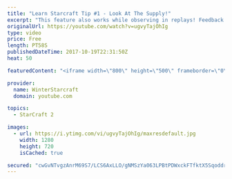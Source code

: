 ```yaml
---
title: "Learn Starcraft Tip #1 - Look At The Supply!"
excerpt: "This feature also works while observing in replays! Feedback and tip suggestions are appreciated :)"
originalUrl: https://youtube.com/watch?v=ugvyTajOhIg
type: video
price: Free
length: PT58S
publishedDateTime: 2017-10-19T22:31:50Z
heat: 50

featuredContent: "<iframe width=\"800\" height=\"500\" frameborder=\"0\" src=\"https://www.youtube.com/embed/ugvyTajOhIg\" allow=\"accelerometer; autoplay; encrypted-media; gyroscope; picture-in-picture\" allowfullscreen></iframe>"

provider:
  name: WinterStarcraft
  domain: youtube.com

topics:
  - StarCraft 2

images:
  - url: https://i.ytimg.com/vi/ugvyTajOhIg/maxresdefault.jpg
    width: 1280
    height: 720
    isCached: true

secured: "cwGvNTvgzAnrM69S7/LCS6AxLLO/gNMSzYa063LPBtPDWxckFTfktX5SqoddrY6R+2PM8JwFLNKJxKZazw/Q3P7/yxvxi1hGeECKZvPJfUpCQKw56KB+9S9kUAGuWlhIgEnji/87FlzMmLMU6uvrBRAd+2EMW48MsByGSagUBv4NOCXp+tDrtSTflYtlDT/ioqoigliT8vgdp483FRIl1l0+o3pAoJmMaeedIVYaaVKJDV7aDb0ZQLikLptdlHweraxncpKfmC4yxP3lt28lzY+BN7DVfD04TRYZlm8JVAsM9ca9mYwEyXFhGxN0+0XlwnJCfsVNX/OuvZ8i4lbOBq/OP50yrCKdCAfSm0pVRHm5BsqqLE3sBNsyfLZGGANwUCfPjBoO5x5DsojvGr7WEcmb/PUzZZ5CFgqDFXqF7Lo=;sxZSBEphlLjPhQjLy249ig=="
---
```



